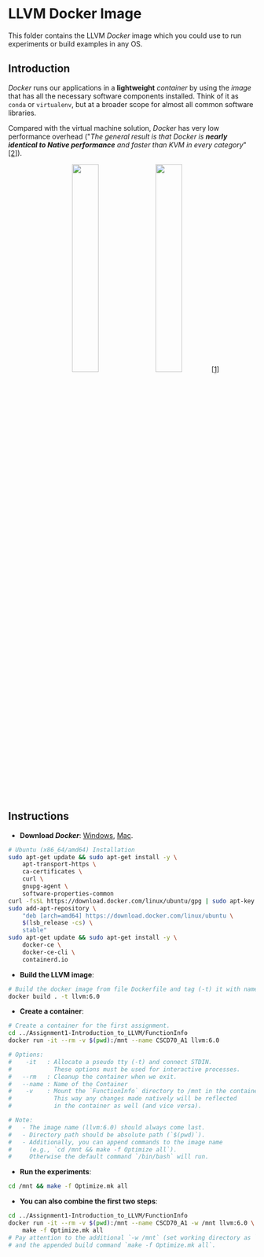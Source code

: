 # LLVM Docker Image

This folder contains the LLVM *Docker* image which you could use to run experiments or build examples in any OS.

## Introduction

*Docker* runs our applications in a **lightweight** *container* by using the *image* that has all the necessary software components installed. Think of it as `conda` or `virtualenv`, but at a broader scope for almost all common software libraries.

Compared with the virtual machine solution, *Docker* has very low performance overhead ("*The general result is that Docker is **nearly identical to Native performance** and faster than KVM in every category*" [[2]](https://stackoverflow.com/a/26149994/6320608)).

<p align="middle">
  <img width="32.9%" src="https://docs.docker.com/images/Container%402x.png">
  <img width="32.9%" src="https://docs.docker.com/images/VM%402x.png">
  <a href="https://docs.docker.com/get-started/">[1]</a>
</p>

## Instructions

- **Download *Docker***: 
  [Windows](https://hub.docker.com/editions/community/docker-ce-desktop-windows), 
  [Mac](https://hub.docker.com/editions/community/docker-ce-desktop-mac).

```bash
# Ubuntu (x86_64/amd64) Installation
sudo apt-get update && sudo apt-get install -y \
    apt-transport-https \
    ca-certificates \
    curl \
    gnupg-agent \
    software-properties-common
curl -fsSL https://download.docker.com/linux/ubuntu/gpg | sudo apt-key add -
sudo add-apt-repository \
    "deb [arch=amd64] https://download.docker.com/linux/ubuntu \
    $(lsb_release -cs) \
    stable"
sudo apt-get update && sudo apt-get install -y \
    docker-ce \
    docker-ce-cli \
    containerd.io
```

- **Build the LLVM image**:

```bash
# Build the docker image from file Dockerfile and tag (-t) it with name "llvm:6.0".
docker build . -t llvm:6.0
```

- **Create a container**:

```bash
# Create a container for the first assignment.
cd ../Assignment1-Introduction_to_LLVM/FunctionInfo
docker run -it --rm -v $(pwd):/mnt --name CSCD70_A1 llvm:6.0 

# Options:
#    -it   : Allocate a pseudo tty (-t) and connect STDIN. 
#            These options must be used for interactive processes.
#   --rm   : Cleanup the container when we exit.
#   --name : Name of the Container
#    -v    : Mount the `FunctionInfo` directory to /mnt in the container.
#            This way any changes made natively will be reflected 
#            in the container as well (and vice versa).

# Note:
#   - The image name (llvm:6.0) should always come last.
#   - Directory path should be absolute path (`$(pwd)`).
#   - Additionally, you can append commands to the image name 
#     (e.g., `cd /mnt && make -f Optimize all`).
#     Otherwise the default command `/bin/bash` will run.
```

- **Run the experiments**:

```bash
cd /mnt && make -f Optimize.mk all
```

- **You can also combine the first two steps**:

```bash
cd ../Assignment1-Introduction_to_LLVM/FunctionInfo
docker run -it --rm -v $(pwd):/mnt --name CSCD70_A1 -w /mnt llvm:6.0 \
    make -f Optimize.mk all
# Pay attention to the additional `-w /mnt` (set working directory as `/mnt`)
# and the appended build command `make -f Optimize.mk all`.
```
